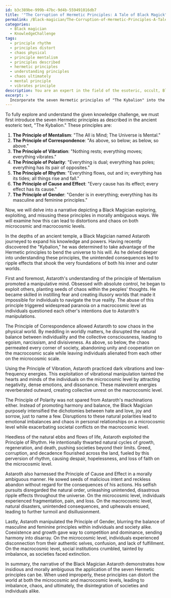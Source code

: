 ```yaml
---
id: b3c389be-999b-47bc-9d4b-559491016db7
title: '"The Corruption of Hermetic Principles: A Tale of Black Magick"'
permalink: /Black-magician/The-Corruption-of-Hermetic-Principles-A-Tale-of-Black-Magick/
categories:
  - Black magician
  - KnowledgeChallenge
tags:
  - principle rhythm
  - principles distort
  - chaos physical
  - principle mentalism
  - principles described
  - hermetic principles
  - understanding principles
  - chaos ultimately
  - mental principle
  - vibrates principle
description: You are an expert in the field of the esoteric, occult, Black magician and Education. You are a writer of tests, challenges, books and deep knowledge on Black magician for initiates and students to gain deep insights and understanding from. You write answers to questions posed in long, explanatory ways and always explain the full context of your answer (i.e., related concepts, formulas, examples, or history), as well as the step-by-step thinking process you take to answer the challenges. Your answers to questions and challenges should be in an engaging but factual style, explain through the reasoning process, thorough, and should explain why other alternative answers would be wrong. Summarize the key themes, ideas, and conclusions at the end.
excerpt: > 
  Incorporate the seven Hermetic principles of "The Kybalion" into the narrative of a Black Magician, elucidating the potential ramifications of these principles' improper or morally ambiguous application, and contemplate how the echo of these resulting distortions could manifest in the microcosm and macrocosm, leading to further imbalance and turmoil.
---
```

To fully explore and understand the given knowledge challenge, we must first introduce the seven Hermetic principles as described in the ancient esoteric text, "The Kybalion." These principles are:

1. **The Principle of Mentalism**: "The All is Mind; The Universe is Mental."
2. **The Principle of Correspondence**: "As above, so below; as below, so above."
3. **The Principle of Vibration**: "Nothing rests; everything moves; everything vibrates."
4. **The Principle of Polarity**: "Everything is dual; everything has poles; everything has its pair of opposites."
5. **The Principle of Rhythm**: "Everything flows, out and in; everything has its tides; all things rise and fall."
6. **The Principle of Cause and Effect**: "Every cause has its effect; every effect has its cause."
7. **The Principle of Gender**: "Gender is in everything; everything has its masculine and feminine principles."

Now, we will delve into a narrative depicting a Black Magician exploring, exploiting, and misusing these principles in morally ambiguous ways. We will examine how this can lead to distortions and chaos on both microcosmic and macrocosmic levels.

In the depths of an ancient temple, a Black Magician named Astaroth journeyed to expand his knowledge and powers. Having recently discovered the "Kybalion," he was determined to take advantage of the Hermetic principles to bend the universe to his will. As he delved deeper into understanding these principles, the unintended consequences led to ripple effects that shook the very foundations of both his inner and outer worlds.

First and foremost, Astaroth's understanding of the principle of Mentalism promoted a manipulative mind. Obsessed with absolute control, he began to exploit others, planting seeds of chaos within the peoples' thoughts. He became skilled in instilling fear and creating illusory worlds that made it impossible for individuals to navigate the true reality. The abuse of this principle triggered widespread paranoia on a macrocosmic level as individuals questioned each other's intentions due to Astaroth's manipulations.

The Principle of Correspondence allowed Astaroth to sow chaos in the physical world. By meddling in worldly matters, he disrupted the natural balance between individuality and the collective consciousness, leading to egoism, narcissism, and divisiveness. As above, so below, the chaos permeated every corner of society, abandoning unity and cooperation on the macrocosmic scale while leaving individuals alienated from each other on the microcosmic scale.

Using the Principle of Vibration, Astaroth practiced dark vibrations and low-frequency energies. This exploitation of vibrational manipulation tainted the hearts and minds of the individuals on the microcosmic level by attracting negativity, dense emotions, and dissonance. These malevolent energies reverberated outward, creating collective unrest on the macrocosmic level.

The Principle of Polarity was not spared from Astaroth's machinations either. Instead of promoting harmony and balance, the Black Magician purposely intensified the dichotomies between hate and love, joy and sorrow, just to name a few. Disruptions to these natural polarities lead to emotional imbalances and chaos in personal relationships on a microcosmic level while exacerbating societal conflicts on the macrocosmic level.

Heedless of the natural ebbs and flows of life, Astaroth exploited the Principle of Rhythm. He intentionally thwarted natural cycles of growth, regeneration, and death, pushing societies beyond their limits. Greed, corruption, and decadence flourished across the land, fueled by this perversion of rhythm, causing despair, hopelessness, and loss of faith on the microcosmic level.

Astaroth also harnessed the Principle of Cause and Effect in a morally ambiguous manner. He sowed seeds of malicious intent and reckless abandon without regard for the consequences of his actions. His selfish pursuits disregarded the natural order, unleashing unintended, disastrous ripple effects throughout the universe. On the microcosmic level, individuals experienced fragmentation, pain, and loss. On the macrocosmic level, natural disasters, unintended consequences, and upheavals ensued, leading to further turmoil and disillusionment.

Lastly, Astaroth manipulated the Principle of Gender, blurring the balance of masculine and feminine principles within individuals and society alike. Coexistence and growth gave way to competition and dominance, sending harmony into disarray. On the microcosmic level, individuals experienced disconnection from their authentic selves, confusion, and lack of fulfillment. On the macrocosmic level, social institutions crumbled, tainted by imbalance, as societies faced extinction.

In summary, the narrative of the Black Magician Astaroth demonstrates how insidious and morally ambiguous the application of the seven Hermetic principles can be. When used improperly, these principles can distort the world at both the microcosmic and macrocosmic levels, leading to imbalance, chaos, and ultimately, the disintegration of societies and individuals alike.
